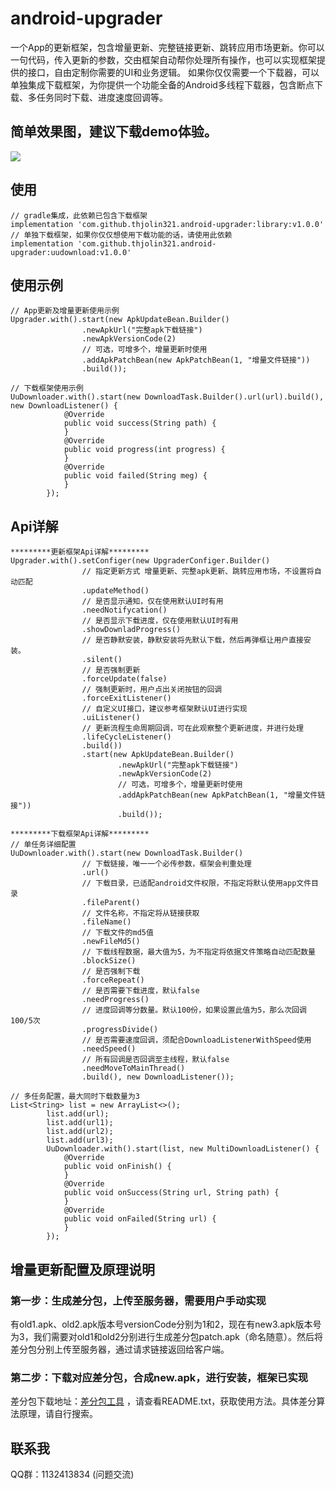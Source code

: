 # android-upgrader
一个App的更新框架，包含增量更新、完整链接更新、跳转应用市场更新。你可以一句代码，传入更新的参数，交由框架自动帮你处理所有操作，也可以实现框架提供的接口，自由定制你需要的UI和业务逻辑。
如果你仅仅需要一个下载器，可以单独集成下载框架，为你提供一个功能全备的Android多线程下载器，包含断点下载、多任务同时下载、进度速度回调等。
## 简单效果图，建议下载demo体验。
![](https://obs-mips3-test.obs.cn-north-1.myhuaweicloud.com/bk_run_log/20200306/xa/upgrader_github_jietu.png)
## 使用
```
// gradle集成，此依赖已包含下载框架
implementation 'com.github.thjolin321.android-upgrader:library:v1.0.0'
// 单独下载框架，如果你仅仅想使用下载功能的话，请使用此依赖
implementation 'com.github.thjolin321.android-upgrader:uudownload:v1.0.0'
```
## 使用示例
``` 
// App更新及增量更新使用示例
Upgrader.with().start(new ApkUpdateBean.Builder()
                .newApkUrl("完整apk下载链接")
                .newApkVersionCode(2)
                // 可选，可增多个，增量更新时使用
                .addApkPatchBean(new ApkPatchBean(1, "增量文件链接"))
                .build());
                
// 下载框架使用示例                
UuDownloader.with().start(new DownloadTask.Builder().url(url).build(), new DownloadListener() {
            @Override
            public void success(String path) {
            }
            @Override
            public void progress(int progress) {
            }
            @Override
            public void failed(String meg) {
            }
        });
``` 
## Api详解
```
*********更新框架Api详解*********
Upgrader.with().setConfiger(new UpgraderConfiger.Builder()
                // 指定更新方式 增量更新、完整apk更新、跳转应用市场，不设置将自动匹配
                .updateMethod()
                // 是否显示通知，仅在使用默认UI时有用
                .needNotifycation()
                // 是否显示下载进度，仅在使用默认UI时有用
                .showDownladProgress()
                // 是否静默安装，静默安装将先默认下载，然后再弹框让用户直接安装。
                .silent()
                // 是否强制更新
                .forceUpdate(false)
                // 强制更新时，用户点出关闭按钮的回调
                .forceExitListener()
                // 自定义UI接口，建议参考框架默认UI进行实现
                .uiListener()
                // 更新流程生命周期回调，可在此观察整个更新进度，并进行处理
                .lifeCycleListener()
                .build())
                .start(new ApkUpdateBean.Builder()
                        .newApkUrl("完整apk下载链接")
                        .newApkVersionCode(2)
                        // 可选，可增多个，增量更新时使用
                        .addApkPatchBean(new ApkPatchBean(1, "增量文件链接"))
                        .build());
                        
*********下载框架Api详解*********
// 单任务详细配置
UuDownloader.with().start(new DownloadTask.Builder()
                // 下载链接，唯一一个必传参数，框架会判重处理
                .url()
                // 下载目录，已适配android文件权限，不指定将默认使用app文件目录
                .fileParent()
                // 文件名称，不指定将从链接获取
                .fileName()
                // 下载文件的md5值
                .newFileMd5()
                // 下载线程数据，最大值为5，为不指定将依据文件策略自动匹配数量
                .blockSize()
                // 是否强制下载
                .forceRepeat()
                // 是否需要下载进度，默认false
                .needProgress()
                // 进度回调等分数量。默认100份，如果设置此值为5，那么次回调100/5次
                .progressDivide()
                // 是否需要速度回调，须配合DownloadListenerWithSpeed使用
                .needSpeed()
                // 所有回调是否回调至主线程，默认false
                .needMoveToMainThread()
                .build(), new DownloadListener());
                
// 多任务配置，最大同时下载数量为3
List<String> list = new ArrayList<>();
        list.add(url);
        list.add(url1);
        list.add(url2);
        list.add(url3);
        UuDownloader.with().start(list, new MultiDownloadListener() {
            @Override
            public void onFinish() {
            }
            @Override
            public void onSuccess(String url, String path) {
            }
            @Override
            public void onFailed(String url) {
            }
        });         
```
## 增量更新配置及原理说明
### 第一步：生成差分包，上传至服务器，需要用户手动实现
有old1.apk、old2.apk版本号versionCode分别为1和2，现在有new3.apk版本号为3，我们需要对old1和old2分别进行生成差分包patch.apk（命名随意）。然后将差分包分别上传至服务器，通过请求链接返回给客户端。
### 第二步：下载对应差分包，合成new.apk，进行安装，框架已实现
差分包下载地址：[差分包工具](https://obs-mips3-test.obs.cn-north-1.myhuaweicloud.com/bk_run_log/20200306/xa/bsdiff.zip) ，请查看README.txt，获取使用方法。具体差分算法原理，请自行搜索。
## 联系我
QQ群：1132413834 (问题交流)





